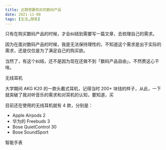 ```yaml
---
title: 近期想要购买的数码产品
date: 2021-11-08
tags: [生活,随笔]
---
```




只有在购买数码产品的时候，才会纠结到需要写一篇文章，去梳理自己的需求。

因为在面对数码产品的时候，我是无法保持理性的，不知道这个需求是出于实际的需求，还是仅仅是为了满足自己的购买欲。

当然了，有这个纠结，还不是因为现在还做不到「数码产品自由」，不然费这心干啥。



无线耳机



大学期间 AKG K20 的一款头戴式耳机，记得当时 200+ 块钱的样子，从此，一下就突破了我对听音乐的需求和对耳机的认知，要知道，买

目前还在使用的无线耳机就有 4 款，分别是：

- Apple Airpods 2
- 华为的 Freebuds 3
- Bose QuietControl 30
- Bose SoundSport



智能手表








